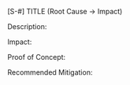 [S-#] TITLE (Root Cause -> Impact)

Description:

Impact:

Proof of Concept:

Recommended Mitigation: